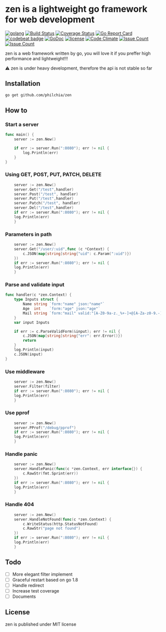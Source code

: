 # zen is a lightweight go framework for web development

[![golang](https://img.shields.io/badge/Language-Go-green.svg?style=flat)](https://golang.org)
[![Build Status](https://travis-ci.org/philchia/zen.svg?branch=master)](https://travis-ci.org/philchia/zen)
[![Coverage Status](https://coveralls.io/repos/github/philchia/zen/badge.svg?branch=master)](https://coveralls.io/github/philchia/zen?branch=master)
[![Go Report Card](https://goreportcard.com/badge/github.com/philchia/zen)](https://goreportcard.com/report/github.com/philchia/zen)
[![codebeat badge](https://codebeat.co/badges/fdac6135-0381-45f4-8972-4234f485e6c5)](https://codebeat.co/projects/github-com-philchia-zen-master)
[![GoDoc](https://godoc.org/github.com/philchia/zen?status.svg)](https://godoc.org/github.com/philchia/zen)
[![license](https://img.shields.io/github/license/mashape/apistatus.svg)](https://opensource.org/licenses/MIT)
[![Code Climate](https://codeclimate.com/repos/5949803a355ade026900015e/badges/bcc17c60ae31e62f0420/gpa.svg)](https://codeclimate.com/repos/5949803a355ade026900015e/feed)
[![Issue Count](https://codeclimate.com/repos/5949803a355ade026900015e/badges/issue_count.svg)](https://codeclimate.com/repos/5949803a355ade026900015e)
[![Issue Count](https://codeclimate.com/repos/5949803a355ade026900015e/badges/bcc17c60ae31e62f0420/issue_count.svg)](https://codeclimate.com/repos/5949803a355ade026900015e/feed)

zen is a web framework written by go, you will love it if you preffer high performance and lightweight!!!

⚠️ zen is under heavy development, therefore the api is not stable so far

## Installation

```bash
go get github.com/philchia/zen
```

## How to

### Start a server

```go
func main() {
	server := zen.New()

	if err := server.Run(":8080"); err != nil {
		log.Println(err)
	}
}
```

### Using GET, POST, PUT, PATCH, DELETE

```go
	server := zen.New()
	server.Get("/test",handler)
	server.Post("/test", handler)
	server.Put("/test",handler)
	server.Patch("/test", handler)
	server.Del("/test",handler)
	if err := server.Run(":8080"); err != nil {
	log.Println(err)
	}
```

### Parameters in path

```go
	server := zen.New()
	server.Get("/user/:uid",func (c *Context) {
		c.JSON(map[string]string{"uid": c.Param(":uid")})
	})
	if err := server.Run(":8080"); err != nil {
	log.Println(err)
	}
```

### Parse and validate input

```go
func handler(c *zen.Context) {
	type Inputs struct {
		Name string `form:"name" json:"name"`
		Age  int    `form:"age" json:"age"`
		Mail string `form:"mail" valid:"[A-Z0-9a-z._%+-]+@[A-Za-z0-9.-]+\\.[A-Za-z]{2,64}" msg:"Illegal email" json:"mail"`
	}
	var input Inputs

	if err := c.ParseValidForm(&input); err != nil {
		c.JSON(map[string]string{"err": err.Error()})
		return
	}
	log.Println(input)
	c.JSON(input)
}
```

### Use middleware

```go
	server := zen.New()
	server.Filter(filter)
	if err := server.Run(":8080"); err != nil {
	log.Println(err)
	}
```

### Use pprof

```go
	server := zen.New()
	server.PProf("/debug/pprof")
	if err := server.Run(":8080"); err != nil {
	log.Println(err)
	}
```

### Handle panic

```go
	server := zen.New()
	server.HandlePanic(func(c *zen.Context, err interface{}) {
		c.RawStr(fmt.Sprint(err))
	})
	if err := server.Run(":8080"); err != nil {
	log.Println(err)
	}
```

### Handle 404

```go
	server := zen.New()
	server.HandleNotFound(func(c *zen.Context) {
		c.WriteStatus(http.StatusNotFound)
		c.RawStr("page not found")
	})
	if err := server.Run(":8080"); err != nil {
	log.Println(err)
	}
```

## Todo

- [ ] More elegant filter implement
- [ ] Graceful restart based on go 1.8
- [ ] Handle redirect
- [ ] Increase test coverage
- [ ] Documents

## License

zen is published under MIT license
